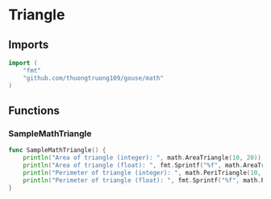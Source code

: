 # Triangle

## Imports

```go
import (
	"fmt"	"github.com/thuongtruong109/gouse/math")
```
## Functions


### SampleMathTriangle

```go
func SampleMathTriangle() {
	println("Area of triangle (integer): ", math.AreaTriangle(10, 20))
	println("Area of triangle (float): ", fmt.Sprintf("%f", math.AreaTriangleF(10.0, 20.0)))
	println("Perimeter of triangle (integer): ", math.PeriTriangle(10, 20, 30))
	println("Perimeter of triangle (float): ", fmt.Sprintf("%f", math.PeriTriangleF(10.0, 20.0, 30.0)))
}```
